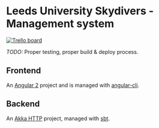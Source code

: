 # Leeds University Skydivers - Management system

[![Trello board](https://img.shields.io/badge/Trello-public-green.svg)](https://trello.com/b/Lc8wED62/leedsskydivers-com)

*TODO:* Proper testing, proper build & deploy process.

## Frontend

An [Angular 2](https://angular.io) project and is managed with [angular-cli](https://github.com/angular/angular-cli).

## Backend

An [Akka HTTP](http://akka.io/) project, managed with [sbt](http://www.scala-sbt.org/).
